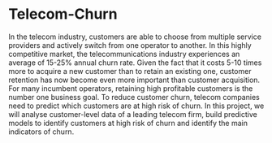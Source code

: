 # Telecom-Churn
In the telecom industry, customers are able to choose from multiple service providers and actively switch from one operator to another. In this highly competitive market, the telecommunications industry experiences an average of 15-25% annual churn rate. Given the fact that it costs 5-10 times more to acquire a new customer than to retain an existing one, customer retention has now become even more important than customer acquisition.  For many incumbent operators, retaining high profitable customers is the number one business goal.  To reduce customer churn, telecom companies need to predict which customers are at high risk of churn.  In this project, we will analyse customer-level data of a leading telecom firm, build predictive models to identify customers at high risk of churn and identify the main indicators of churn.
